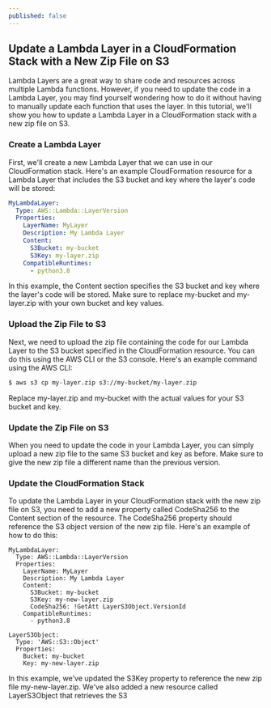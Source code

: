 ```yaml
---
published: false
---
```


## Update a Lambda Layer in a CloudFormation Stack with a New Zip File on S3

Lambda Layers are a great way to share code and resources across multiple Lambda functions. However, if you need to update the code in a Lambda Layer, you may find yourself wondering how to do it without having to manually update each function that uses the layer. In this tutorial, we'll show you how to update a Lambda Layer in a CloudFormation stack with a new zip file on S3.


###  Create a Lambda Layer

First, we'll create a new Lambda Layer that we can use in our CloudFormation stack. Here's an example CloudFormation resource for a Lambda Layer that includes the S3 bucket and key where the layer's code will be stored:

```yaml
MyLambdaLayer:
  Type: AWS::Lambda::LayerVersion
  Properties:
    LayerName: MyLayer
    Description: My Lambda Layer
    Content:
      S3Bucket: my-bucket
      S3Key: my-layer.zip
    CompatibleRuntimes:
      - python3.8

```

In this example, the Content section specifies the S3 bucket and key where the layer's code will be stored. Make sure to replace my-bucket and my-layer.zip with your own bucket and key values.

### Upload the Zip File to S3

Next, we need to upload the zip file containing the code for our Lambda Layer to the S3 bucket specified in the CloudFormation resource. You can do this using the AWS CLI or the S3 console. Here's an example command using the AWS CLI:

```bash
$ aws s3 cp my-layer.zip s3://my-bucket/my-layer.zip
```

Replace my-layer.zip and my-bucket with the actual values for your S3 bucket and key.

### Update the Zip File on S3

When you need to update the code in your Lambda Layer, you can simply upload a new zip file to the same S3 bucket and key as before. Make sure to give the new zip file a different name than the previous version.

### Update the CloudFormation Stack

To update the Lambda Layer in your CloudFormation stack with the new zip file on S3, you need to add a new property called CodeSha256 to the Content section of the resource. The CodeSha256 property should reference the S3 object version of the new zip file. Here's an example of how to do this:

```
MyLambdaLayer:
  Type: AWS::Lambda::LayerVersion
  Properties:
    LayerName: MyLayer
    Description: My Lambda Layer
    Content:
      S3Bucket: my-bucket
      S3Key: my-new-layer.zip
      CodeSha256: !GetAtt LayerS3Object.VersionId
    CompatibleRuntimes:
      - python3.8

LayerS3Object:
  Type: 'AWS::S3::Object'
  Properties:
    Bucket: my-bucket
    Key: my-new-layer.zip
```

In this example, we've updated the S3Key property to reference the new zip file my-new-layer.zip. We've also added a new resource called LayerS3Object that retrieves the S3
